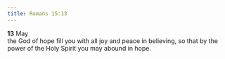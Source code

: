 ```yaml
---
title: Romans 15:13
---
```

**13** May the God of hope fill you with all joy and peace in believing, so that by the power of the Holy Spirit you may abound in hope.